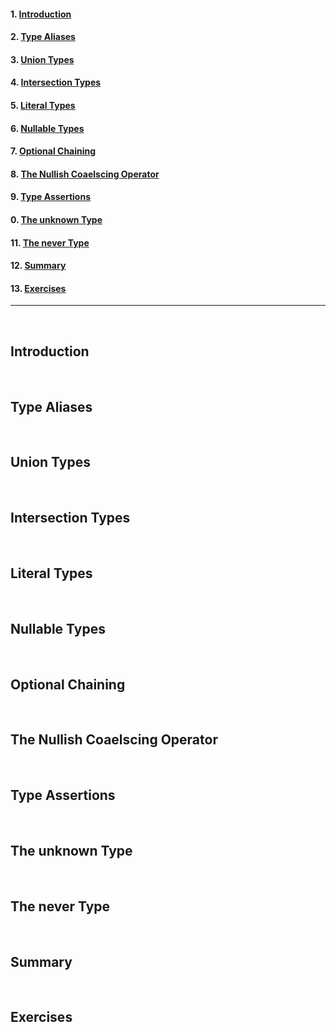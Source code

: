 #### 1. [Introduction](#1)

#### 2. [Type Aliases](#2)

#### 3. [Union Types](#3)

#### 4. [Intersection Types](#4)

#### 5. [Literal Types](#5)

#### 6. [Nullable Types](#6)

#### 7. [Optional Chaining](#7)

#### 8. [The Nullish Coaelscing Operator](#8)

#### 9. [Type Assertions](#9)

#### 0. [The unknown Type](#10)

#### 11. [The never Type](#11)

#### 12. [Summary](#12)

#### 13. [Exercises](#13)

---

<br>

## Introduction<a id='1'> </a>

<br>

## Type Aliases<a id='2'> </a>

<br>

## Union Types<a id='3'> </a>

<br>

## Intersection Types<a id='4'> </a>

<br>

## Literal Types<a id='5'> </a>

<br>

## Nullable Types<a id='6'> </a>

<br>

## Optional Chaining<a id='7'> </a>

<br>

## The Nullish Coaelscing Operator<a id='8'> </a>

<br>

## Type Assertions<a id='9'> </a>

<br>

## The unknown Type<a id='10'> </a>

<br>

## The never Type<a id='11'> </a>

<br>

## Summary<a id='12'> </a>

<br>

## Exercises<a id='13'> </a>

<br>
